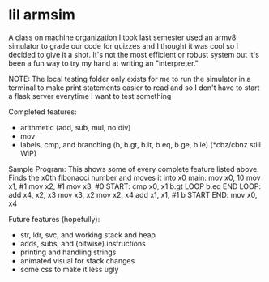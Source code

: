 # lil armsim

A class on machine organization I took last semester used an armv8 simulator to grade our code for quizzes
and I thought it was cool so I decided to give it a shot. It's not the most efficient or robust system but
it's been a fun way to try my hand at writing an "interpreter."

NOTE: The local testing folder only exists for me to run the simulator in a terminal to make print statements
      easier to read and so I don't have to start a flask server everytime I want to test something

Completed features:
 - arithmetic (add, sub, mul, no div)
 - mov
 - labels, cmp, and branching (b, b.gt, b.lt, b.eq, b.ge, b.le) (*cbz/cbnz still WiP)

Sample Program:
This shows some of every complete feature listed above.
Finds the x0th fibonacci number and moves it into x0
main:
    mov x0, 10
    mov x1, #1
    mov x2, #1
    mov x3, #0
    START:
        cmp x0, x1
        b.gt LOOP
        b.eq END
    LOOP:
        add x4, x2, x3
        mov x3, x2
        mov x2, x4
        add x1, x1, #1
        b START
    END:
        mov x0, x4
 
Future features (hopefully):
 - str, ldr, svc, and working stack and heap
 - adds, subs, and (bitwise) instructions
 - printing and handling strings
 - animated visual for stack changes
 - some css to make it less ugly
